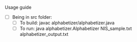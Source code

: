 Usage guide
- [ ] Being in src folder:
    - [ ] To build: javac alphabetizer/alphabetizer.java 
    - [ ] To run: java alphabetizer.Alphabetizer NIS_sample.txt alphabetizer_output.txt
